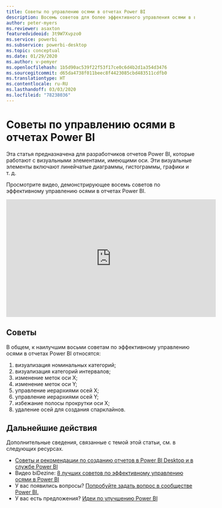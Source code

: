 ```yaml
---
title: Советы по управлению осями в отчетах Power BI
description: Восемь советов для более эффективного управления осями в визуальных элементах отчетов Power BI в Power BI Desktop или службе Power BI.
author: peter-myers
ms.reviewer: asaxton
featuredvideoid: 3t9W7Xvpzo0
ms.service: powerbi
ms.subservice: powerbi-desktop
ms.topic: conceptual
ms.date: 01/29/2020
ms.author: v-pemyer
ms.openlocfilehash: 1b5d90ac539f22f53f17ce0c6d4b2d1a354d3476
ms.sourcegitcommit: d65da4738f011beec8f4423085cbd483511cdfb0
ms.translationtype: HT
ms.contentlocale: ru-RU
ms.lasthandoff: 03/03/2020
ms.locfileid: "78238036"
---
```

# <a name="tips-to-manage-axes-in-power-bi-reports"></a>Советы по управлению осями в отчетах Power BI

Эта статья предназначена для разработчиков отчетов Power BI, которые работают с визуальными элементами, имеющими оси. Эти визуальные элементы включают линейчатые диаграммы, гистограммы, графики и т. д.

Просмотрите видео, демонстрирующее восемь советов по эффективному управлению осями в отчетах Power BI.

<iframe width="560" height="315" src="https://www.youtube.com/embed/3t9W7Xvpzo0" frameborder="0" allowfullscreen></iframe>

## <a name="tips"></a>Советы

В общем, к наилучшим восьми советам по эффективному управлению осями в отчетах Power BI относятся:

1. визуализация номинальных категорий;
1. визуализация категорий интервалов;
1. изменение меток оси X;
1. изменение меток оси Y;
1. управление иерархиями осей X;
1. управление иерархиями осей Y;
1. избежание полосы прокрутки оси X;
1. удаление осей для создания спарклайнов.

## <a name="next-steps"></a>Дальнейшие действия

Дополнительные сведения, связанные с темой этой статьи, см. в следующих ресурсах.

- [Советы и рекомендации по созданию отчетов в Power BI Desktop и в службе Power BI](../power-bi-reports-tips-and-tricks-for-creating.md)
- Видео biDezine: [8 лучших советов по эффективному управлению осями в Power BI](https://www.youtube.com/watch?v=3t9W7Xvpzo0)
- У вас появились вопросы? [Попробуйте задать вопрос в сообществе Power BI.](https://community.powerbi.com/)
- У вас есть предложения? [Идеи по улучшению Power BI](https://ideas.powerbi.com)
